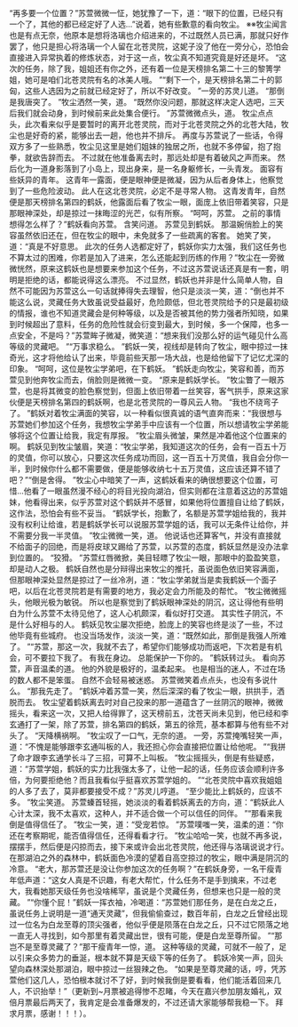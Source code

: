 “再多要一个位置？”苏萱微微一怔，她犹豫了一下，道：“眼下的位置，已经只有一个了，其他的都已经定好了人选...”说着，她有些歉意的看向牧尘。
※※牧尘闻言也是有点无奈，他原本是想将洛璃也介绍进来的，不过既然人员已满，那就只好作罢了，他只是担心将洛璃一个人留在北苍灵院，这妮子没了他在一旁分心，恐怕会直接进入异常执着的修炼状态，对于这一点，牧尘真不知道究竟是好还是坏。
“这次的任务，除了我，姐姐还有你之外，还有着一位是天榜排名第二十三的黎箐学姐，她可是咱们北苍灵院有名的冰美人哦。
”“剩下一个，是天榜排名第二十的郭匈，这些人选因为之前就已经定好了，所以不好改变。
”一旁的苏灵儿道。
“那倒是我唐突了。
”牧尘洒然一笑，道。
“既然你没问题，那就这样决定人选吧，三天后我们就会动身，到时候前来此处集合便行。
”苏萱微微点头，道。
牧尘点点头，此次看来似乎是要暂时的离开北苍灵院，而对于北苍灵院之外的北苍大陆，牧尘也是好奇的紧，能够出去一趟，他也并不排斥。
再度与苏萱说了一些话，令得双方多了一些熟悉，牧尘见这里是她们姐妹的独居之所，也就不多停留，抱了抱拳，就欲告辞而去。
不过就在他准备离去时，那远处却是有着破风之声而来。
然后化为一道身影落到了小岛上，现出身来，是一名身躯修长，一头青发。
面容有些妖异的青年。
这青年一露面，便是眼神便是微凝，因为从后者身体上，他察觉到了一些危险波动。
此人在这北苍灵院，必定不是寻常人物。
这青发青年，自然便是那天榜排名第四的鹤妖，他露面后看了牧尘一眼，面庞上依旧带着笑容，只是那眼神深处，却是掠过一抹晦涩的光芒，似有所察。
“呵呵，苏萱。
之前的事情想得怎么样了？”鹤妖看向苏萱。
含笑问道。
苏萱见到鹤妖。
那温婉俏脸上的笑容虽然依旧还在，但在牧尘的眼中，未免就多了一些疏离的客套。
她笑了笑，道：“真是不好意思。
此次的任务人选都定好了，鹤妖你实力太强，我们这任务也不算太过的困难，你若是加入了进来，怎么还能起到历练的作用？”牧尘在一旁微微恍然，原来这鹤妖也是想要来参加这个任务，不过这苏萱说话还真是有一套，明明是拒绝的话，都能说得这么漂亮。
不过显然，鹤妖也并非是什么简单人物，自然不可能因为苏萱这么一句话就捧得失去理智，他只是淡淡一笑，道：“倒也并不能这么说，灵藏任务大致虽说受益最好，危险颇低，但北苍灵院给予的只是最初级的情报，谁也不知道灵藏会是何种等级，以及是否被其他的势力强者所知晓，如果到时候超出了意料，任务的危险性就会衍变到最大，到时候，多一个保障，也多一点安全，不是吗？”苏萱眸子微凝，微笑道：“想来我们没那么好的运气碰见什么高等级的灵藏吧。
”“万事求稳么。
”鹤妖一笑，视线却是转向了牧尘，眼中掠过一抹奇光，这才将他给认了出来，毕竟前些天那一场大战，也是给他留下了记忆尤深的印象。
“呵呵，这位是牧尘学弟吧，在下鹤妖。
”鹤妖走向牧尘，笑容和善，而苏萱见到他奔牧尘而去，俏脸则是微微一变。
“原来是鹤妖学长。
”牧尘瞥了一眼苏萱，也是将其微变的脸色察觉到，但面上依旧带着一丝笑容，客气拱手，原来这家伙便是天榜排名第四的鹤妖啊，也是北苍灵院的一尊风云人物。
“我也不绕弯子了。
”鹤妖对着牧尘满面的笑容，以一种看似很真诚的语气直奔而来：“我很想与苏萱她们参加这个任务，我想牧尘学弟手中应该有一个位置，所以想请牧尘学弟能够将这个位置让给我，我定有厚报。
”牧尘眉头微皱，果然是冲着他这个位置来的啊。
鹤妖见到牧尘皱眉，笑道：“牧尘学弟，我知道这次的任务，会有一百五十万的灵值，你可以放心，只要这次任务成功而回，这一百五十万灵值，我自会分你一半，到时候你什么都不需要做，便是能够收纳七十五万灵值，这应该还算不错了吧？”“倒是舍得。
”牧尘心中暗笑了一声，这鹤妖看来的确很想要这个位置，可惜...他看了一眼虽然漫不经心的将目光投向湖泊，但实则都在注意着这边的苏萱姐妹，他看得出来，似乎苏萱对这个鹤妖并不感冒，如果他将位置擅自让给了鹤妖，这作法，恐怕会有些不妥当。
“鹤妖学长，抱歉了，名额是苏萱学姐给我的，我并没有权利让给谁，若是鹤妖学长可以说服苏萱学姐的话，我可以无条件让给你，并不需要分我一半灵值。
”牧尘微微一笑，道。
他说话也还算客气，并没有直接就不给面子的回绝，而是将皮球又踢给了苏萱，以苏萱的态度，鹤妖显然是没办法拿到位置的。
“狡猾。
”苏萱红唇微掀，美目轻瞟了牧尘一眼，那眼中的盈盈笑意，却是动人之极。
鹤妖自然也是分辩得出来牧尘的推托，虽说面色依旧笑容满面，但那眼神深处显然是掠过了一丝冷冽，道：“牧尘学弟就当是卖我鹤妖一个面子吧，以后在北苍灵院若是有需要的地方，我必定会力所能及的帮忙。
”牧尘微微摇头，他眼光极为敏锐。
所以也是察觉到了鹤妖眼神深处的阴沉，这让得他有些明白为什么苏萱不太待见他了，这人心机颇深，看似好打交道。
其实性子阴沉，不是什么好相与的人。
鹤妖见牧尘屡次拒绝，脸庞上的笑容也终是淡了一些，不过他毕竟有些城府。
也没当场发作，淡淡一笑，道：“既然如此，那倒是我强人所难了。
”“苏萱，那这一次，我就不去了，希望你们能够成功而返吧，下次若是有机会，可不要拉下我了。
有我在身边。
总能保护一下你的。
”鹤妖转过头。
看向苏萱，声音温柔的道。
他的外貌是极好的，温柔起来。
也是相当的迷人，不过在场的数人都不是笨蛋。
自然不会轻易被迷惑。
苏萱微笑着点点头，也没有多说什么。
“那我先走了。
”鹤妖冲着苏萱一笑，然后深深的看了牧尘一眼，拱拱手，洒脱而去。
牧尘望着鹤妖离去时对自己投来的那一道蕴含了一丝阴沉的眼神，微微摇头，看来这一次，又把人给得罪了，这天榜前五，沈苍天尚未见到，他已经和李玄通打了一架，除了苏萱，排名第四的鹤妖，第五的徐荒，基本都算与他有些不对头了。
“天降横祸啊。
”牧尘叹了一口气，无奈的道。
一旁，苏萱掩嘴轻笑一声，道：“不愧是能够跟李玄通叫板的人，我还担心你会直接把位置让给他呢。
”“我拼了命才跟李玄通学长斗了三招，可算不上叫板。
”牧尘摇摇头，倒是有些疑惑，道：“苏萱学姐，鹤妖的实力比我强太多了，让他一起的话，任务应该会顺利许多倍，为何要拒绝他？而且我看似乎挺喜欢苏萱学姐的。
”“北苍灵院中喜欢我姐姐的人多了去了，莫非都要接受不成？”苏灵儿哼道。
“至少能比上鹤妖的，应该不多。
”牧尘笑道。
苏萱螓首轻摇，她淡淡的看着鹤妖离去的方向，道：“鹤妖此人心计太深，我不太喜欢，这种人，并不适合做一个可以信任的同伴。
”“那看来我倒是值得信任了。
”牧尘一笑，道：“受宠若惊。
”苏萱噗嗤一笑，温柔的道：“你还在考察期呢，能否值得信任，还得看看才行。
”牧尘哈哈一笑，也就不再多说，摆摆手，然后便是闪掠而去，接下来或许会出北苍灵院，他还得与洛璃说说才行。
在那湖泊之外的森林中，鹤妖面色冷漠的望着自高空掠过的牧尘，眼中满是阴沉的冷意。
“老大，那苏萱还是没让你参加这次的任务啊？”在鹤妖身旁，一名干瘦青年低声道：“这女人真是不识趣，有老大帮忙，什么任务不是手到擒来，不过老大，我看她那天级任务也没啥稀罕，虽说是个灵藏任务，但想来也只是一般的灵藏。
”“你懂个屁！”鹤妖一挥衣袖，冷喝道：“苏萱她们那任务，是在白龙之丘，虽说任务上说明是一道“通天灵藏”，但我偷偷查过，数百年前，白龙之丘曾经出现过一位名为白龙至尊的顶尖强者，他似乎便是陨落在白龙之丘，只不过它陨落之地一直无人寻找到，如今那里有着灵藏出世，很有可能，便是白龙至尊所留。
”“那岂不是至尊灵藏了？”那干瘦青年一惊，道。
这种等级的灵藏，可就不一般了，足以引来众多势力的垂涎，根本就不算是天级下等的任务了。
鹤妖冷笑一声，回头望向森林深处那湖泊，眼中掠过一丝狠辣之色。
“如果是至尊灵藏的话，哼，凭苏萱他们这几人，恐怕根本就讨不了好，到时候我倒是要看看，他们能活着回来几人，不识抬举！”（更新到~月票被追得惨不忍睹，今天在嘉兴参加朋友婚礼，双倍月票最后两天了，我肯定是会准备爆发的，不过还请大家能够帮我稳一下。
拜求月票，感谢！！！）。
